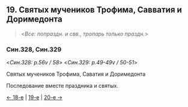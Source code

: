 
## 19. Святых мучеников Трофима, Савватия и Доримедонта  

> <*Все: попраздн. и свв., тропарь только праздн.*>

### Син.328, Син.329

<*Син.328: p.56v / 58*>
<*Син.329: p.49-49v / 50-51*>

Святых мучеников Трофима, Саватия и Доримедонта

Последование вместе праздника и святых.

[← 18-е](09_18_SAB.ru.md) | [19-е](README.md#19-й) | [20-е →](09_20_SAB.ru.md)
